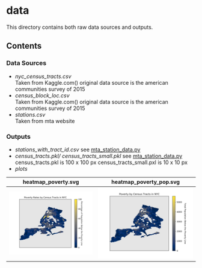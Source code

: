 # data
This directory contains both raw data sources and outputs.

## Contents
### Data Sources
* *nyc_census_tracts.csv*\
    Taken from Kaggle.com() original data source is the american communities survey of 2015
* *census_block_loc.csv*\
    Taken from Kaggle.com() original data source is the american communities survey of 2015
* *stations.csv*\
    Taken from mta website
### Outputs
* *stations_with_tract_id.csv*
    see [mta_station_data.py](../scripts/readme.md#2-mta_station_datapy)
* *census_tracts.pkl/ census_tracts_small.pkl*
    see [mta_station_data.py](../scripts/readme.md#2-mta_station_datapy)
    census_tracts.pkl is 100 x 100 px
    census_tracts_small.pxl is 10 x 10 px 
* *plots*

heatmap_poverty.svg                  | heatmap_poverty_pop.svg 
:-----------------------------------:|:-----------------------------------:
![poverty rate](heatmap_poverty.svg) | ![total population in poverty](heatmap_poverty_pop.svg)
